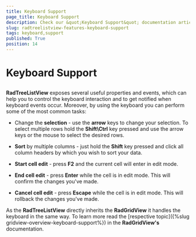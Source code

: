 ```yaml
---
title: Keyboard Support
page_title: Keyboard Support
description: Check our &quot;Keyboard Support&quot; documentation article for the RadTreeListView {{ site.framework_name }} control.
slug: radtreelistview-features-keyboard-support
tags: keyboard,support
published: True
position: 14
---
```


# Keyboard Support



## 

__RadTreeListView__ exposes several useful properties and events, which can help you to control the keyboard interaction and to get notified when keyboard events occur. Moreover, by using the keyboard you can perform some of the most common tasks:

* Change the __selection__ - use the __arrow__ keys to change your selection. To select multiple rows hold the __Shift\Ctrl__ key pressed and use the arrow keys or the mouse to select the desired rows. 

* __Sort__ by multiple columns - just hold the __Shift__ key pressed and click all column headers by which you wish to sort your data. 

* __Start cell edit__ - press __F2__ and the current cell will enter in edit mode. 

* __End cell edit__ - press __Enter__ while the cell is in edit mode. This will confirm the changes you've made. 

* __Cancel cell edit__ - press __Escape__ while the cell is in edit mode. This will rollback the changes you've made. 

As the __RadTreeListView__ directly inherits the __RadGridView__ it handles the keyboard in the same way. To learn more read the [respective topic]({%slug gridview-overview-keyboard-support%}) in the __RadGridView's__ documentation.
